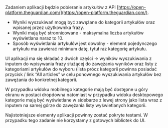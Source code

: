 Zadaniem aplikacji będzie pobieranie artykułów z API [https://open-platform.theguardian.com/](https://open-platform.theguardian.com/).

- Wyniki wyszukiwań mogą być zawężane do kategorii artykułów oraz wpisanej przez użytkownika frazy.
- Wyniki mają być stronnicowane - maksymalna liczba artykułów wyświetlana naraz to 10.
- Sposób wyświetlania artykułów jest dowolny - element pojedynczego artykułu ma zawierać minimum datę, tytuł raz kategorię artykułu.

UI aplikacji ma się składać z dwóch części → wyników wyszukiwania z inputem do wpisywania frazy służącej do zawężania wyników oraz listy z kategoriami artykułów do wyboru (lista prócz kategorii powinna posiadać przycisk / link “All articles” w celu ponownego wyszukiwania artykułów bez zawężania do konkretnej kategorii.

W przypadku widoku mobilnego kategorie mają być dostępne u góry ekranu w postaci dropdowna natomiast w przypadku widoku desktopowego kategorie mają być wyświetlane w sidebarze z lewej strony jako lista wraz z inputem na samej górze do zawężania listy wyświetlanych kategorii.

Najistotniejsze elementy aplikacji powinny zostać pokryte testami. W przypadku tego zadanie nie korzystamy z gotowych bibliotek do UI.